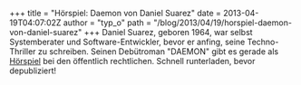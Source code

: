 +++
title = "Hörspiel: Daemon von Daniel Suarez"
date = 2013-04-19T04:07:02Z
author = "typ_o"
path = "/blog/2013/04/19/horspiel-daemon-von-daniel-suarez"
+++
Daniel Suarez, geboren 1964, war selbst Systemberater und
Software-Entwickler, bevor er anfing, seine Techno-Thriller zu
schreiben. Seinen Debütroman "DAEMON" gibt es gerade als
[Hörspiel](https://www.einslive.de/sendungen/plan_b/krimi/2013/daemon/130408_inhalt.jsp)
bei den öffentlich rechtlichen. Schnell runterladen, bevor
depubliziert!
